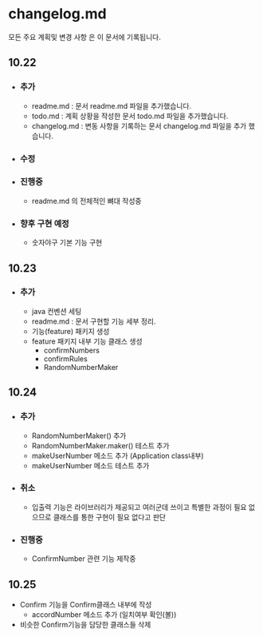 # changelog.md

모든 주요 계획및 변경 사항 은 이 문서에 기록됩니다.

## **10.22**

- ### 추가
    - readme.md : 문서 readme.md 파일을 추가했습니다.
    - todo.md : 계획 상황을 작성한 문서 todo.md 파일을 추가했습니다.
    - changelog.md : 변동 사항을 기록하는 문서 changelog.md 파일을 추가 했습니다.
- ### 수정

- ### 진행중
    - readme.md 의 전체적인 뼈대 작성중

- ### 향후 구현 예정
    - 숫자야구 기본 기능 구현

## **10.23**

- ### 추가
    - java 컨벤션 세팅
    - readme.md : 문서 구현할 기능 세부 정리.
    - 기능(feature) 패키지 생성
    - feature 패키지 내부 기능 클래스 생성
      - confirmNumbers
      - confirmRules
      - RandomNumberMaker

## **10.24**

- ### 추가
  - RandomNumberMaker() 추가
  - RandomNumberMaker.maker() 테스트 추가 
  - makeUserNumber 메소드 추가 (Application class내부)
  - makeUserNumber 메소드 테스트 추가
- ### 취소
  - 입출력 기능은 라이브러리가 제공되고 여러군데 쓰이고 특별한 과정이 필요 없으므로 클래스를 통한 구현이 필요 없다고 판단
- ### 진행중
  - ConfirmNumber 관련 기능 제작중

## 10.25
- Confirm 기능을 Confirm클래스 내부에 작성
  - accordNumber 메소드 추가 (일치여부 확인(볼))
- 비슷한 Confirm기능을 담당한 클래스들 삭제 
  
    
